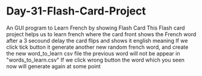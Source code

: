# Day-31-Flash-Card-Project
An GUI program to Learn French by showing Flash Card 
This Flash card project helps us to learn french where the card front shows the French word after a 3 secound delay the card flips and shows it english meaning
If we click tick button it generate another new random french word, and create the new word_to_learn csv file the previous word will not be appear in "words_to_learn.csv"
If we click wrong button the word which you seen now will generate again at some point
